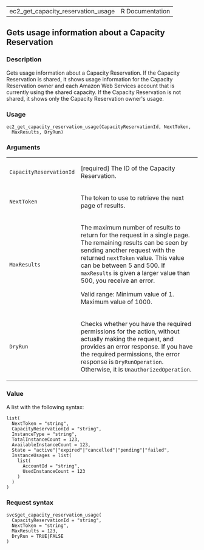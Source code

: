 <table style="width: 100%;">
<tbody>
<tr class="odd">
<td>ec2_get_capacity_reservation_usage</td>
<td style="text-align: right;">R Documentation</td>
</tr>
</tbody>
</table>

## Gets usage information about a Capacity Reservation

### Description

Gets usage information about a Capacity Reservation. If the Capacity
Reservation is shared, it shows usage information for the Capacity
Reservation owner and each Amazon Web Services account that is currently
using the shared capacity. If the Capacity Reservation is not shared, it
shows only the Capacity Reservation owner's usage.

### Usage

    ec2_get_capacity_reservation_usage(CapacityReservationId, NextToken,
      MaxResults, DryRun)

### Arguments

<table>
<colgroup>
<col style="width: 35%" />
<col style="width: 65%" />
</colgroup>
<tbody>
<tr class="odd">
<td><code
id="ec2_get_capacity_reservation_usage_:_CapacityReservationId">CapacityReservationId</code></td>
<td><p>[required] The ID of the Capacity Reservation.</p></td>
</tr>
<tr class="even">
<td><code
id="ec2_get_capacity_reservation_usage_:_NextToken">NextToken</code></td>
<td><p>The token to use to retrieve the next page of results.</p></td>
</tr>
<tr class="odd">
<td><code
id="ec2_get_capacity_reservation_usage_:_MaxResults">MaxResults</code></td>
<td><p>The maximum number of results to return for the request in a
single page. The remaining results can be seen by sending another
request with the returned <code>nextToken</code> value. This value can
be between 5 and 500. If <code>maxResults</code> is given a larger value
than 500, you receive an error.</p>
<p>Valid range: Minimum value of 1. Maximum value of 1000.</p></td>
</tr>
<tr class="even">
<td><code
id="ec2_get_capacity_reservation_usage_:_DryRun">DryRun</code></td>
<td><p>Checks whether you have the required permissions for the action,
without actually making the request, and provides an error response. If
you have the required permissions, the error response is
<code>DryRunOperation</code>. Otherwise, it is
<code>UnauthorizedOperation</code>.</p></td>
</tr>
</tbody>
</table>

### Value

A list with the following syntax:

    list(
      NextToken = "string",
      CapacityReservationId = "string",
      InstanceType = "string",
      TotalInstanceCount = 123,
      AvailableInstanceCount = 123,
      State = "active"|"expired"|"cancelled"|"pending"|"failed",
      InstanceUsages = list(
        list(
          AccountId = "string",
          UsedInstanceCount = 123
        )
      )
    )

### Request syntax

    svc$get_capacity_reservation_usage(
      CapacityReservationId = "string",
      NextToken = "string",
      MaxResults = 123,
      DryRun = TRUE|FALSE
    )
